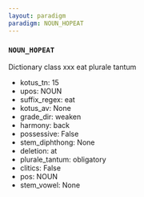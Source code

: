 ```yaml
---
layout: paradigm
paradigm: NOUN_HOPEAT
---
```

### ` NOUN_HOPEAT `

Dictionary class xxx eat plurale tantum
* kotus_tn: 15
* upos: NOUN
* suffix_regex: eat
* kotus_av: None
* grade_dir: weaken
* harmony: back
* possessive: False
* stem_diphthong: None
* deletion: at
* plurale_tantum: obligatory
* clitics: False
* pos: NOUN
* stem_vowel: None
